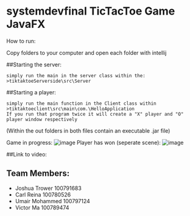 # systemdevfinal TicTacToe Game JavaFX
  How to run:
  
  Copy folders to your computer and open each folder with intellij
  
  ##Starting the server:
  
    simply run the main in the server class within the:
    >tiktaktoeServerside\src\Server
  ##Starting a player:
  
    simply run the main function in the Client class within
    >tiktaktoeclient\src\main\com.\HelloApplication
    If you run that program twice it will create a "X" player and "O" player window respectively
   
   (Within the out folders in both files contain an executable .jar file)
   
   Game in progress:
    ![image](https://user-images.githubusercontent.com/90279410/163098676-4bddebac-7837-4b13-8c8a-239eb70c2c8b.png)
   Player has won (seperate scene):
    ![image](https://user-images.githubusercontent.com/90279410/163098751-561ea63e-91e0-4cc6-89e5-e917a1b64fe4.png)
    
##Link to video:
>
## Team Members:
* Joshua Trower 100791683
* Carl Reina 100780526
* Umair Mohammed 100797124
* Victor Ma 100789474
